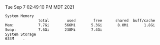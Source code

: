 Tue Sep  7 02:49:10 PM MDT 2021
```bash
System Memory
               total        used        free      shared  buff/cache   available
Mem:           7.7Gi       566Mi       5.3Gi       8.0Mi       1.8Gi       6.8Gi
Swap:          7.6Gi       238Mi       7.4Gi
System Storage
633M	.
```
```bash
